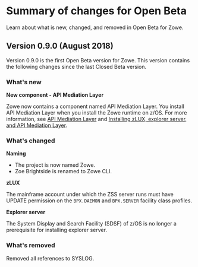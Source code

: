 # Summary of changes for Open Beta

Learn about what is new, changed, and removed in Open Beta for Zowe.

## Version 0.9.0 (August 2018)

Version 0.9.0 is the first Open Beta version for Zowe. This version contains the following changes since the last Closed Beta version.

### What's new

**New component - API Mediation Layer**

Zowe now contains a component named API Mediation Layer. You install API Mediation Layer when you install the Zowe runtime on z/OS. For more information, see [API Mediation Layer](introduction.md#api-mediation-layer) and [Installing zLUX, explorer server, and API Mediation Layer](install-zos.md#installing-the-zowe-runtime-on-z-os).

### What's changed
**Naming**

- The project is now named Zowe.
- Zoe Brightside is renamed to Zowe CLI.

**zLUX**

The mainframe account under which the ZSS server runs must have UPDATE permission on the `BPX.DAEMON` and `BPX.SERVER` facility class profiles.

**Explorer server**

The System Display and Search Facility (SDSF) of z/OS is no longer a prerequisite for installing explorer server.

### What's removed

Removed all references to SYSLOG.
